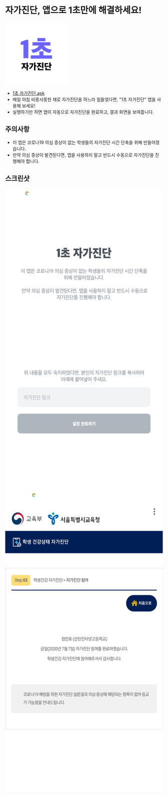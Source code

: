 # 자가진단, 앱으로 1초만에 해결하세요!
<img src="https://github.com/roian6/FileDrive/blob/master/%EB%A7%81%ED%81%AC%EC%9A%A9%20%EC%9D%B4%EB%AF%B8%EC%A7%80/selfcheck_logo.png" alt="logo" width="200" height="200">

- [1초 자가진단.apk](https://github.com/roian6/SelfCheckApp/raw/master/app/release/1%EC%B4%88%20%EC%9E%90%EA%B0%80%EC%A7%84%EB%8B%A8%200.1.apk)
- 매일 아침 비몽사몽한 채로 자가진단을 하느라 힘들었다면, "1초 자가진단" 앱을 사용해 보세요! 
- 실행하기만 하면 앱이 자동으로 자가진단을 완료하고, 결과 화면을 보여줍니다.


## 주의사항
- 이 앱은 코로나19 의심 증상이 없는 학생들의 자가진단 시간 단축을 위해 만들어졌습니다.
- 만약 의심 증상이 발견된다면, 앱을 사용하지 말고 반드시 수동으로 자가진단을 진행해야 합니다.

## 스크린샷
<img src="https://github.com/roian6/FileDrive/blob/master/%EB%A7%81%ED%81%AC%EC%9A%A9%20%EC%9D%B4%EB%AF%B8%EC%A7%80/selfcheck_image1.jpg" alt="logo" width="540" height="960">
<img src="https://github.com/roian6/FileDrive/blob/master/%EB%A7%81%ED%81%AC%EC%9A%A9%20%EC%9D%B4%EB%AF%B8%EC%A7%80/selfcheck_image2.jpg" alt="logo" width="540" height="960">
